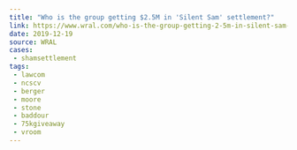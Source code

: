 ```yaml
---
title: "Who is the group getting $2.5M in 'Silent Sam' settlement?"
link: https://www.wral.com/who-is-the-group-getting-2-5m-in-silent-sam-settlement/18843752/
date: 2019-12-19
source: WRAL
cases:
 - shamsettlement
tags:
 - lawcom
 - ncscv
 - berger
 - moore
 - stone
 - baddour
 - 75kgiveaway
 - vroom
---
```


